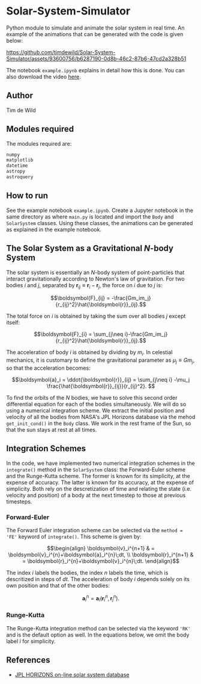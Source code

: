# Solar-System-Simulator
Python module to simulate and animate the solar system in real time. An example of the animations that can be generated with the code is given below:

https://github.com/timdewild/Solar-System-Simulator/assets/93600756/b6287190-0d8b-46c2-87b6-47cd2a328b51

The notebook `example.ipynb` explains in detail how this is done. You can also download the video [here](inner_solar_system.mp4). 

## Author

Tim de Wild

## Modules required
The modules required are:
```bash
numpy
matplotlib
datetime
astropy
astroquery
```

## How to run
See the example notebook `example.ipynb`. Create a Jupyter notebook in the same directory as where `main.py` is located and import the `Body` and `SolarSystem` classes. Using these classes, the animations can be generated as explained in the example notebook.

## The Solar System as a Gravitational $N$-body System
The solar system is essentially an $N$-body system of point-particles that interact gravitationally according to Newton's law of gravitation. For two bodies $i$ and $j$, separated by $\boldsymbol{r}_{ij}\equiv \boldsymbol{r}_i-\boldsymbol{r}_j$, the force on $i$ due to $j$ is:

```math
\boldsymbol{F}_{ij} = -\frac{Gm_im_j}{r_{ij}^2}\hat{\boldsymbol{r}}_{ij}.
```

The total force on $i$ is obtained by taking the sum over all bodies $j$ except itself:

```math
\boldsymbol{F}_{i} = \sum_{j\neq i}-\frac{Gm_im_j}{r_{ij}^2}\hat{\boldsymbol{r}}_{ij}.
```

The acceleration of body $i$ is obtained by dividing by $m_i$. In celestial mechanics, it is customary to define the gravitational parameter as $\mu_j\equiv Gm_j$, so that the acceleration becomes:

```math
\boldsymbol{a}_i = \ddot{\boldsymbol{r}}_{ij} = \sum_{j\neq i} -\mu_j \frac{\hat{\boldsymbol{r}}_{ij}}{r_{ij}^2}. 
```

To find the orbits of the $N$ bodies, we have to solve this second order differential equation for each of the bodies simultaneously. We will do so using a numerical integration scheme. We extract the initial position and velocity of all the bodies from NASA's JPL Horizons database via the mehod  `get_init_cond()` in the `Body` class. We work in the rest frame of the Sun, so that the sun stays at rest at all times. 

## Integration Schemes
In the code, we have implemented two numerical integration schemes in the `integrate()` method in the `SolarSystem` class: the Forward-Euler scheme and the Runge-Kutta scheme. The former is known for its simplicity, at the expense of accuracy. The latter is known for its accuracy, at the expense of simplicity. Both rely on the descretization of time and relating the state (i.e. velocity and position) of a body at the next timestep to those at previous timesteps. 

### Forward-Euler
The Forward Euler integration scheme can be selected via the `method = 'FE'` keyword of `integrate()`. This scheme is given by:
```math
\begin{align}
   \boldsymbol{v}_i^{n+1} & = \boldsymbol{v}_i^{n}+\boldsymbol{a}_i^{n}\;dt, \\
   \boldsymbol{r}_i^{n+1} & = \boldsymbol{r}_i^{n}+\boldsymbol{v}_i^{n}\;dt.
\end{align}
```
The index $i$ labels the bodies, the index $n$ labels the time, which is descritized in steps of $dt$. The acceleration of body $i$ depends solely on its own position and that of the other bodies:

```math
\boldsymbol{a}_i^{n} = \boldsymbol{a}_i(\boldsymbol{r}_i^n, \boldsymbol{r}_j^n). 
```
### Runge-Kutta
The Runge-Kutta integration method can be selected via the keyword `'RK'` and is the default option as well. In the equations below, we omit the body label $i$ for simplicity. 

## References

- [JPL HORIZONS on-line solar system database](https://docs.astropy.org/en/stable/coordinates/solarsystem.html)
